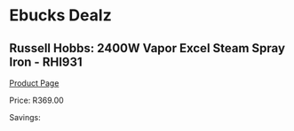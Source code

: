 
# Ebucks Dealz
## Russell Hobbs: 2400W Vapor Excel Steam Spray Iron - RHI931
[Product Page](https://www.ebucks.com/web/shop/productSelected.do?prodId=373468920&catId=1240544438)

Price: R369.00

Savings: 


	